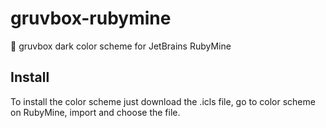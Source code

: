 # gruvbox-rubymine
🌈 gruvbox dark color scheme for JetBrains RubyMine

## Install
To install the color scheme just download the .icls file, go to color scheme on RubyMine, import and choose the file.
